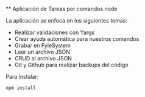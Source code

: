 ** Aplicación de Tareas por comandos node

La aplicación se enfoca en los siguientes temas:

* Realizar validaciones con Yargs
* Crear ayuda automática para nuestros comandos
* Grabar en FyleSystem
* Leer un archivo JSON
* CRUD al archivo JSON
* Git y Github para realizar backups del código

Para instalar:
```
npm install
```